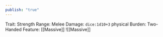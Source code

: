 ```yaml
---
publish: "true"
---
```


Trait: Strength
Range: Melee
Damage: `dice:1d10+3` physical
Burden: Two-Handed
Feature: [[Massive]]
![[Massive]]
